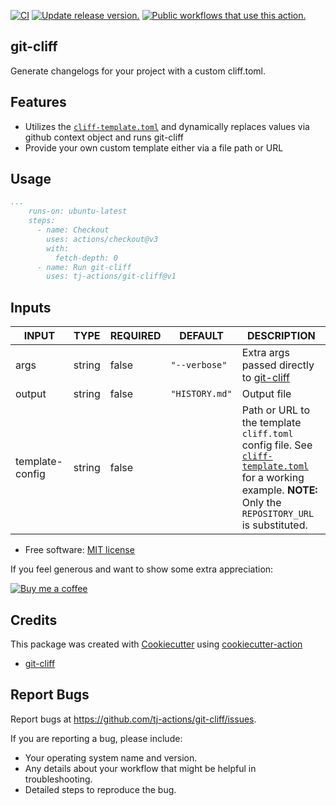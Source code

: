 [![CI](https://github.com/tj-actions/git-cliff/workflows/CI/badge.svg)](https://github.com/tj-actions/git-cliff/actions?query=workflow%3ACI)
[![Update release version.](https://github.com/tj-actions/git-cliff/workflows/Update%20release%20version./badge.svg)](https://github.com/tj-actions/git-cliff/actions?query=workflow%3A%22Update+release+version.%22)
[![Public workflows that use this action.](https://img.shields.io/endpoint?url=https%3A%2F%2Fused-by.vercel.app%2Fapi%2Fgithub-actions%2Fused-by%3Faction%3Dtj-actions%2Fgit-cliff%26badge%3Dtrue)](https://github.com/search?o=desc\&q=tj-actions+git-cliff+path%3A.github%2Fworkflows+language%3AYAML\&s=\&type=Code)

## git-cliff

Generate changelogs for your project with a custom cliff.toml.

## Features

*   Utilizes the [`cliff-template.toml`](./cliff-template.toml) and dynamically replaces values via github context object and runs git-cliff
*   Provide your own custom template either via a file path or URL

## Usage

```yaml
...
    runs-on: ubuntu-latest
    steps:
      - name: Checkout
        uses: actions/checkout@v3
        with:
          fetch-depth: 0
      - name: Run git-cliff
        uses: tj-actions/git-cliff@v1
```

## Inputs

<!-- AUTO-DOC-INPUT:START - Do not remove or modify this section -->

|      INPUT      |  TYPE  | REQUIRED |    DEFAULT     |                                                                                        DESCRIPTION                                                                                         |
|-----------------|--------|----------|----------------|--------------------------------------------------------------------------------------------------------------------------------------------------------------------------------------------|
|      args       | string |  false   | `"--verbose"`  |                                            Extra args passed directly to [git-cliff](https://github.com/orhun/git-cliff#command-line-arguments)                                            |
|     output      | string |  false   | `"HISTORY.md"` |                                                                                        Output file                                                                                         |
| template-config | string |  false   |                | Path or URL to the template<br> `cliff.toml` config file. See [`cliff-template.toml`](./cliff-template.toml) for a working example. **NOTE:** Only the<br>`REPOSITORY_URL` is substituted. |

<!-- AUTO-DOC-INPUT:END -->

*   Free software: [MIT license](LICENSE)

If you feel generous and want to show some extra appreciation:

[![Buy me a coffee][buymeacoffee-shield]][buymeacoffee]

[buymeacoffee]: https://www.buymeacoffee.com/jackton1

[buymeacoffee-shield]: https://www.buymeacoffee.com/assets/img/custom_images/orange_img.png

## Credits

This package was created with [Cookiecutter](https://github.com/cookiecutter/cookiecutter) using [cookiecutter-action](https://github.com/tj-actions/cookiecutter-action)

*   [git-cliff](https://github.com/orhun/git-cliff)

## Report Bugs

Report bugs at https://github.com/tj-actions/git-cliff/issues.

If you are reporting a bug, please include:

*   Your operating system name and version.
*   Any details about your workflow that might be helpful in troubleshooting.
*   Detailed steps to reproduce the bug.
